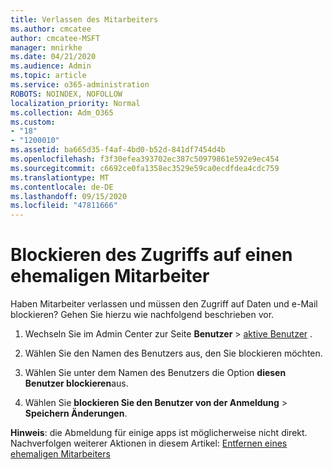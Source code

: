 ```yaml
---
title: Verlassen des Mitarbeiters
ms.author: cmcatee
author: cmcatee-MSFT
manager: mnirkhe
ms.date: 04/21/2020
ms.audience: Admin
ms.topic: article
ms.service: o365-administration
ROBOTS: NOINDEX, NOFOLLOW
localization_priority: Normal
ms.collection: Adm_O365
ms.custom:
- "18"
- "1200010"
ms.assetid: ba665d35-f4af-4bd0-b52d-841df7454d4b
ms.openlocfilehash: f3f30efea393702ec387c50979861e592e9ec454
ms.sourcegitcommit: c6692ce0fa1358ec3529e59ca0ecdfdea4cdc759
ms.translationtype: MT
ms.contentlocale: de-DE
ms.lasthandoff: 09/15/2020
ms.locfileid: "47811666"
---
```

# <a name="block-access-to-a-former-employee"></a>Blockieren des Zugriffs auf einen ehemaligen Mitarbeiter

Haben Mitarbeiter verlassen und müssen den Zugriff auf Daten und e-Mail blockieren? Gehen Sie hierzu wie nachfolgend beschrieben vor.
  
1. Wechseln Sie im Admin Center zur Seite **Benutzer** \> [aktive Benutzer](https://go.microsoft.com/fwlink/p/?linkid=834822) .

2. Wählen Sie den Namen des Benutzers aus, den Sie blockieren möchten.

3. Wählen Sie unter dem Namen des Benutzers die Option **diesen Benutzer blockieren**aus.

4. Wählen Sie **blockieren Sie den Benutzer von der Anmeldung** \> **Speichern Änderungen**.

**Hinweis**: die Abmeldung für einige apps ist möglicherweise nicht direkt. Nachverfolgen weiterer Aktionen in diesem Artikel: [Entfernen eines ehemaligen Mitarbeiters](https://docs.microsoft.com/microsoft-365/admin/add-users/remove-former-employee)